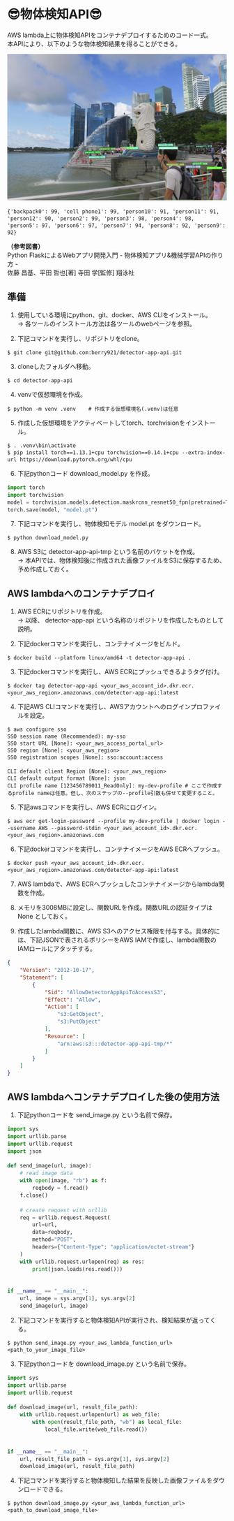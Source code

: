 # 😎物体検知API😎

AWS lambda上に物体検知APIをコンテナデプロイするためのコード一式。\
本APIにより、以下のような物体検知結果を得ることができる。

<img src='./marlion_result.jpg' alt='image' width='800px'></img>
```shell
{'backpack0': 99, 'cell phone1': 99, 'person10': 91, 'person11': 91, 'person12': 90, 'person2': 99, 'person3': 98, 'person4': 98, 'person5': 97, 'person6': 97, 'person7': 94, 'person8': 92, 'person9': 92}
```
**（参考図書）**\
Python FlaskによるWebアプリ開発入門 - 物体検知アプリ&機械学習APIの作り方 -\
佐藤 昌基、平田 哲也[著] 寺田 学[監修] 翔泳社

## 準備

1. 使用している環境にpython、git、docker、AWS CLIをインストール。\
→ 各ツールのインストール方法は各ツールのwebページを参照。

2. 下記コマンドを実行し、リポジトリをclone。
```shell
$ git clone git@github.com:berry921/detector-app-api.git
```
3. cloneしたフォルダへ移動。
```shell
$ cd detector-app-api
```
4. venvで仮想環境を作成。
```shell
$ python -m venv .venv    # 作成する仮想環境名(.venv)は任意
```
5. 作成した仮想環境をアクティベートしてtorch、torchvisionをインストール。
```shell
$ . .venv\bin\activate
$ pip install torch==1.13.1+cpu torchvision==0.14.1+cpu --extra-index-url https://download.pytorch.org/whl/cpu
```
6. 下記pythonコード download_model.py を作成。
```python:download_model.py
import torch
import torchvision
model = torchvision.models.detection.maskrcnn_resnet50_fpn(pretrained=True)
torch.save(model, "model.pt")
```
7. 下記コマンドを実行し、物体検知モデル model.pt をダウンロード。
```shell
$ python download_model.py
```
8. AWS S3に detector-app-api-tmp という名前のバケットを作成。\
→ 本APIでは、物体検知後に作成された画像ファイルをS3に保存するため、予め作成しておく。

## AWS lambdaへのコンテナデプロイ
1. AWS ECRにリポジトリを作成。\
→ 以降、 detector-app-api という名称のリポジトリを作成したものとして説明。

2. 下記dockerコマンドを実行し、コンテナイメージをビルド。
```shell
$ docker build --platform linux/amd64 -t detector-app-api .
```
3. 下記dockerコマンドを実行し、AWS ECRにプッシュできるようタグ付け。
```shell
$ docker tag detector-app-api <your_aws_account_id>.dkr.ecr.<your_aws_region>.amazonaws.com/detector-app-api:latest
```
4. 下記AWS CLIコマンドを実行し、AWSアカウントへのログインプロファイルを設定。
```shell
$ aws configure sso
SSO session name (Recommended): my-sso
SSO start URL [None]: <your_aws_access_portal_url>
SSO region [None]: <your_aws_region>
SSO registration scopes [None]: sso:account:access

CLI default client Region [None]: <your_aws_region>
CLI default output format [None]: json
CLI profile name [123456789011_ReadOnly]: my-dev-profile # ここで作成するprofile nameは任意。但し、次のステップの--profile引数も併せて変更すること。
```
5. 下記awsコマンドを実行し、AWS ECRにログイン。
```shell
$ aws ecr get-login-password --profile my-dev-profile | docker login --username AWS --password-stdin <your_aws_account_id>.dkr.ecr.<your_aws_region>.amazonaws.com
```
6. 下記dockerコマンドを実行し、コンテナイメージをAWS ECRへプッシュ。
```shell
$ docker push <your_aws_account_id>.dkr.ecr.<your_aws_region>.amazonaws.com/detector-app-api:latest
```
7. AWS lambdaで、AWS ECRへプッシュしたコンテナイメージからlambda関数を作成。

8. メモリを3008MBに設定し、関数URLを作成。関数URLの認証タイプは None としておく。

9. 作成したlambda関数に、AWS S3へのアクセス権限を付与する。具体的には、下記JSONで表されるポリシーをAWS IAMで作成し、lambda関数のIAMロールにアタッチする。
```json
{
    "Version": "2012-10-17",
    "Statement": [
        {
            "Sid": "AllowDetectorAppApiToAccessS3",
            "Effect": "Allow",
            "Action": [
                "s3:GetObject",
                "s3:PutObject"
            ],
            "Resource": [
                "arn:aws:s3:::detector-app-api-tmp/*"
            ]
        }
    ]
}
```

## AWS lambdaへコンテナデプロイした後の使用方法

1. 下記pythonコードを send_image.py という名前で保存。
```python:send_image.py
import sys
import urllib.parse
import urllib.request
import json

def send_image(url, image):
    # read image data
    with open(image, "rb") as f:
        reqbody = f.read()
    f.close()

    # create request with urllib
    req = urllib.request.Request(
        url=url,
        data=reqbody,
        method="POST",
        headers={"Content-Type": "application/octet-stream"}
    )
    with urllib.request.urlopen(req) as res:
        print(json.loads(res.read()))


if __name__ == "__main__":
    url, image = sys.argv[1], sys.argv[2]
    send_image(url, image)
```
2. 下記コマンドを実行すると物体検知APIが実行され、検知結果が返ってくる。
```shell
$ python send_image.py <your_aws_lambda_function_url> <path_to_your_image_file>
```
3. 下記pythonコードを download_image.py という名前で保存。
```python:download_image.py
import sys
import urllib.parse
import urllib.request

def download_image(url, result_file_path):
    with urllib.request.urlopen(url) as web_file:
        with open(result_file_path, "wb") as local_file:
            local_file.write(web_file.read())


if __name__ == "__main__":
    url, result_file_path = sys.argv[1], sys.argv[2]
    download_image(url, result_file_path)
```
4. 下記コマンドを実行すると物体検知した結果を反映した画像ファイルをダウンロードできる。
```shell
$ python download_image.py <your_aws_lambda_function_url> <path_to_download_image_file>
```